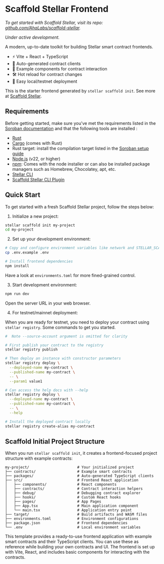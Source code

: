 # Scaffold Stellar Frontend

_To get started with Scaffold Stellar, visit its repo: [github.com/AhaLabs/scaffold-stellar](https://github.com/AhaLabs/scaffold-stellar)._

_Under active development._

A modern, up-to-date toolkit for building Stellar smart contract frontends.

- ⚡️ Vite + React + TypeScript
- 🔗 Auto-generated contract clients
- 🧩 Example components for contract interaction
- 🛠 Hot reload for contract changes
- 🧪 Easy local/testnet deployment

This is the starter frontend generated by `stellar scaffold init`. See more at [Scaffold Stellar](https://github.com/AhaLabs/scaffold-stellar).

## Requirements

Before getting started, make sure you’ve met the requirements listed in the [Soroban documentation](https://developers.stellar.org/docs/build/smart-contracts/getting-started/setup) and that the following tools are installed :

- [Rust](https://www.rust-lang.org/tools/install)
- [Cargo](https://doc.rust-lang.org/cargo/) (comes with Rust)
- Rust target: install the compilation target listed in the [Soroban setup guide](https://developers.stellar.org/docs/build/smart-contracts/getting-started/setup)
- [Node.js](https://nodejs.org/en/download/package-manager) (v22, or higher)
- [npm](https://www.npmjs.com/): Comes with the node installer or can also be installed package managers such as Homebrew, Chocolatey, apt, etc.
- [Stellar CLI](https://github.com/stellar/stellar-core)
- [Scaffold Stellar CLI Plugin](https://github.com/AhaLabs/scaffold-stellar)

## Quick Start

To get started with a fresh Scaffold Stellar project, follow the steps below:

1. Initialize a new project:

```bash
stellar scaffold init my-project
cd my-project
```

2. Set up your development environment:

```bash
# Copy and configure environment variables like network and STELLAR_SCAFFOLD_ENV
cp .env.example .env

# Install frontend dependencies
npm install
```

Have a look at `environments.toml` for more fined-grained control.

3. Start development environment:

```bash
npm run dev
```

Open the server URL in your web browser. 

4. For testnet/mainnet deployment:

When you are ready for testnet, you need to deploy your contract using
`stellar registry`. Some commands to get you started.

```bash
#  Note --source-account argument is omitted for clarity

# First publish your contract to the registry
stellar registry publish

# Then deploy an instance with constructor parameters
stellar registry deploy \
  --deployed-name my-contract \
  --published-name my-contract \
  -- \
  --param1 value1

# Can access the help docs with --help
stellar registry deploy \
  --deployed-name my-contract \
  --published-name my-contract \
  -- \
  --help

# Install the deployed contract locally
stellar registry create-alias my-contract
```

## Scaffold Initial Project Structure

When you run `stellar scaffold init`, it creates a frontend-focused project structure with example contracts:

```
my-project/                      # Your initialized project
├── contracts/                   # Example smart contracts
├── packages/                    # Auto-generated TypeScript clients
├── src/                         # Frontend React application
│   ├── components/              # React components
│   ├── contracts/               # Contract interaction helpers
│   ├── debug/                   # Debugging contract explorer
│   ├── hooks/                   # Custom React hooks
│   ├── pages/                   # App Pages
│   ├── App.tsx                  # Main application component
│   └── main.tsx                 # Application entry point
├── target/                      # Build artifacts and WASM files
├── environments.toml            # Environment configurations
├── package.json                 # Frontend dependencies
└── .env                         # Local environment variables
```

This template provides a ready-to-use frontend application with example smart contracts and their TypeScript clients. You can use these as reference while building your own contracts and UI. The frontend is set up with Vite, React, and includes basic components for interacting with the contracts.
